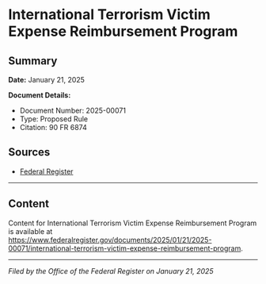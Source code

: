 # International Terrorism Victim Expense Reimbursement Program

## Summary

**Date:** January 21, 2025

**Document Details:**
- Document Number: 2025-00071
- Type: Proposed Rule
- Citation: 90 FR 6874

## Sources
- [Federal Register](https://www.federalregister.gov/documents/2025/01/21/2025-00071/international-terrorism-victim-expense-reimbursement-program)

---

## Content

Content for International Terrorism Victim Expense Reimbursement Program is available at https://www.federalregister.gov/documents/2025/01/21/2025-00071/international-terrorism-victim-expense-reimbursement-program.

---

*Filed by the Office of the Federal Register on January 21, 2025*
